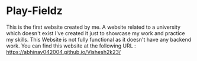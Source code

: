 # Play-Fieldz
This is the first website created by me.
A website related to a university which doesn't exist I've created it just to showcase my work and practice my skills.
This Website is not fully functional as it doesn't have any backend work.
You can find this website at the following URL :
https://abhinav042004.github.io/Vishesh2k23/
